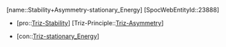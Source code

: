 ﻿---
type: TrizContradiction
aliases:
- Stability+Asymmetry-stationary_Energy
license: CC BY-SA 4.0
copyright: https://github.com/SpocWeb
IsDeleted: false
IsReadOnly: false
Confidential: public
tags: 
- Triz/Contradiction
---
[name::Stability+Asymmetry-stationary_Energy]
[SpocWebEntityId::23888]
+ [pro::[Triz-Stability](tech/Triz/Parameter/Triz-Stability.md)]
[Triz-Principle::[Triz-Asymmetry](tech/Triz/Principle/Triz-Asymmetry.md)]
- [con::[Triz-stationary_Energy](tech/Triz/Parameter/Triz-stationary_Energy.md)]

